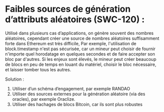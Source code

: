 # Faibles sources de génération d’attributs aléatoires (SWC-120) :

Utilisé dans plusieurs cas d’applications, on génère souvent des nombres aléatoires, cependant créer une source de nombres aléatoires suffisamment forte dans Ethereum est très difficile, Par exemple, l'utilisation de block.timestamp n'est pas sécurisée, car un mineur peut choisir de fournir n'importe quel horodatage en quelques secondes et de faire accepter son bloc par d'autres. Si les enjeux sont élevés, le mineur peut créer beaucoup de blocs en peu de temps en louant du matériel, choisir le bloc nécessaire, et laisser tomber tous les autres.

Solution : 
1. Utiliser d’un schéma d’engagement, par exemple RANDAO
2. Utiliser des sources externes pour la génération aléatoire (via des oracles), par exemple Oraclize.
3. Utiliser des hachages de blocs Bitcoin, car ils sont plus robustes
